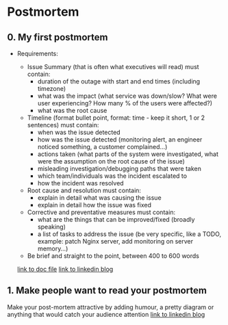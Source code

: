 # Postmortem

## 0. My first postmortem
- Requirements:
  - Issue Summary (that is often what executives will read) must contain:
    - duration of the outage with start and end times (including timezone)
    - what was the impact (what service was down/slow? What were user experiencing? How many % of the users were affected?)
    - what was the root cause
  - Timeline (format bullet point, format: time - keep it short, 1 or 2 sentences) must contain:
    - when was the issue detected
    - how was the issue detected (monitoring alert, an engineer noticed something, a customer complained…)
    - actions taken (what parts of the system were investigated, what were the assumption on the root cause of the issue)
    - misleading investigation/debugging paths that were taken
    - which team/individuals was the incident escalated to
    - how the incident was resolved
  - Root cause and resolution must contain:
    - explain in detail what was causing the issue
    - explain in detail how the issue was fixed
  - Corrective and preventative measures must contain:
    - what are the things that can be improved/fixed (broadly speaking)
    - a list of tasks to address the issue (be very specific, like a TODO, example: patch Nginx server, add monitoring on server memory…)
  - Be brief and straight to the point, between 400 to 600 words

  [link to doc file](https://docs.google.com/document/d/1qtiS289zmvi5CYd5dKx7Gu5bfMbq2dpJ5Be36Sf2QJk/edit?usp=drivesdk)
  [link to linkedin blog](https://www.linkedin.com/pulse/postmortem-anthony-amansowomhan-4dgxf)

## 1. Make people want to read your postmortem
Make your post-mortem attractive by adding humour, a pretty diagram or
anything that would catch your audience attention
  [link to linkedin blog](https://www.linkedin.com/pulse/postmortem-report-i-need-break-anthony-amansowomhan-gjupf/)
